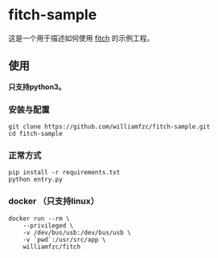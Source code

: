 # fitch-sample

这是一个用于描述如何使用 [fitch](https://github.com/williamfzc/fitch) 的示例工程。

## 使用

**只支持python3。**

### 安装与配置

```shell
git clone https://github.com/williamfzc/fitch-sample.git
cd fitch-sample
```

### 正常方式

```shell
pip install -r requirements.txt
python entry.py
```

### docker （只支持linux）

```shell
docker run --rm \
    --privileged \
    -v /dev/bus/usb:/dev/bus/usb \
    -v `pwd`:/usr/src/app \
    williamfzc/fitch
```
